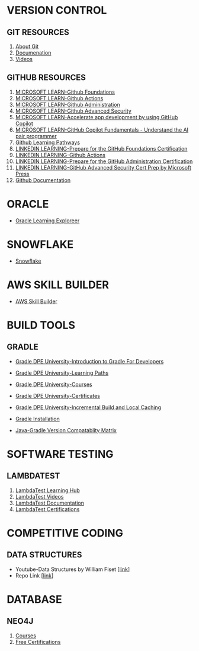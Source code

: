 # VERSION CONTROL
## GIT RESOURCES
1. <a href="https://git-scm.com/about" target="_blank">About Git</a>
1. <a href="https://git-scm.com/doc" target="_blank">Documenation</a>
1. <a href="https://git-scm.com/videos" target="_blank">Videos</a>

## GITHUB RESOURCES
1. <a href="https://learn.microsoft.com/en-us/collections/o1njfe825p602p?source=docs&sharingId=11F88745A88DCED9" target="_blank">MICROSOFT LEARN-Github Foundations</a>
2. <a href="https://learn.microsoft.com/en-us/collections/n5p4a5z7keznp5?&sharingId=11F88745A88DCED9" target="_blank">MICROSOFT LEARN-Github Actions</a>
3. <a href="https://learn.microsoft.com/en-us/collections/mom7u1gzjdxw03?&sharingId=11F88745A88DCED9" target="_blank">MICROSOFT LEARN-Github Administration</a>
4. <a href="https://learn.microsoft.com/en-us/collections/rqymc6yw8q5rey?&sharingId=11F88745A88DCED9" target="_blank">MICROSOFT LEARN-Github Advanced Security</a>
5. <a href="https://learn.microsoft.com/en-us/training/paths/accelerate-app-development-using-github-copilot/" target="_blank">MICROSOFT LEARN-Accelerate app development by using GitHub Copilot</a>
6. <a href="https://learn.microsoft.com/en-us/training/paths/copilot/" target="_blank">MICROSOFT LEARN-GitHub Copilot Fundamentals - Understand the AI pair programmer</a>
7. <a href="https://resources.github.com/learn/pathways/" target="_blank">Github Learning Pathways</a>
8. <a href="https://www.linkedin.com/learning/paths/prepare-for-the-github-foundations-certification?u=95141346" target="_blank">LINKEDIN LEARNING-Prepare for the GitHub Foundations Certification</a>
9. <a href="https://www.linkedin.com/learning-login/share?account=95141346&forceAccount=false&redirect=https%3A%2F%2Fwww.linkedin.com%2Flearning%2Fcert-prep-github-actions-by-microsoft-press%3Ftrk%3Dshare_ent_url%26shareId%3DaX2AUkmBRRaNL5KF0pSJzA%253D%253D" target="_blank">LINKEDIN LEARNING-Github Actions</a>
10. <a href="https://www.linkedin.com/learning/paths/prepare-for-the-github-administration-certification?u=95141346" target="_blank">LINKEDIN LEARNING-Prepare for the GitHub Administration Certification</a>
11. <a href="https://www.linkedin.com/learning-login/share?account=95141346&forceAccount=false&redirect=https%3A%2F%2Fwww.linkedin.com%2Flearning%2Fgithub-advanced-security-cert-prep-by-microsoft-press%3Ftrk%3Dshare_ent_url%26shareId%3Dj2KC15A1T2ikT9mmPc4rwQ%253D%253D" target="_blank">LINKEDIN LEARNING-GitHub Advanced Security Cert Prep by Microsoft Press</a>
12. <a href="https://docs.github.com/en" target="_blank">Github Documentation</a>

# ORACLE
- <a href="https://education.oracle.com/learning-explorer#startLearning" target="_blank">Oracle Learning Exploreer</a>
# SNOWFLAKE
- <a href="https://learn.snowflake.com/en/pages/hands-on-essentials-track/" target="_blank">Snowflake</a>


# AWS SKILL BUILDER
- <a href="https://skillbuilder.aws/" target="_blank">AWS Skill Builder</a>


# BUILD TOOLS
## GRADLE
- <a href="https://dpeuniversity.gradle.com/app/courses/012de84f-fcd3-45d4-9c4c-284382eb3f3f/?_gl=1*1ctwc33*_gcl_au*MTY0NDYxMzA5OC4xNzI3NzkwNTQ2*_ga*MTgyMjI3NTI3NS4xNzI3NzkwNTQ2*_ga_7W7NC6YNPT*MTcyNzgwNDExOS4zLjEuMTcyNzgwNDUxOC40My4wLjA." target="_blank">Gradle DPE University-Introduction to Gradle For Developers</a>

- <a href="https://dpeuniversity.gradle.com/app/learning_paths" target="_blank">Gradle DPE University-Learning Paths</a>
- <a href="https://dpeuniversity.gradle.com/app/catalog" target="_blank">Gradle DPE University-Courses</a>
- <a href="https://dpeuniversity.gradle.com/app/certifications" target="_blank">Gradle DPE University-Certificates</a>

- <a href="https://github.com/gradle/dpeuni-gradle-incremental-and-caching-local" target="_blank">Gradle DPE University-Incremental Build and Local Caching</a>
- <a href="https://gradle.org/install/?_gl=1*thm9pc*_gcl_au*MTE0OTE5ODk5Mi4xNzIzODI2MTQz*_ga*MTYzODk5MDA1OS4xNzIzODI2MTQz*_ga_7W7NC6YNPT*MTcyMzgyNjE0My4xLjEuMTcyMzgyNjYxNy41OC4wLjA." target="_blank">Gradle Installation</a>
- <a href="https://docs.gradle.org/current/userguide/compatibility.html?_gl=1*thm9pc*_gcl_au*MTE0OTE5ODk5Mi4xNzIzODI2MTQz*_ga*MTYzODk5MDA1OS4xNzIzODI2MTQz*_ga_7W7NC6YNPT*MTcyMzgyNjE0My4xLjEuMTcyMzgyNjYxNy41OC4wLjA." target="_blank">Java-Gradle Version Compatablity Matrix</a>


# SOFTWARE TESTING
## LAMBDATEST
1. <a href="https://www.lambdatest.com/learning-hub/" target="_blank">LambdaTest Learning Hub</a>
1. <a href="https://www.lambdatest.com/video/" target="_blank">LambdaTest Videos</a>
1. <a href="https://www.lambdatest.com/support/docs/" target="_blank">LambdaTest Documentation</a>
1. <a href="https://www.lambdatest.com/certifications/" target="_blank">LambdaTest Certifications</a>

# COMPETITIVE CODING
## DATA STRUCTURES
- Youtube-Data Structures by William Fiset [<a href="https://youtube.com/playlist?list=PLDV1Zeh2NRsB6SWUrDFW2RmDotAfPbeHu&si=SV1TSlKKHES_H4VJ" target="_blank">link</a>]
- Repo Link [<a href="https://github.com/williamfiset/DEPRECATED-data-structures" target="_blank">link</a>]

# DATABASE
## NEO4J
1. <a href="https://graphacademy.neo4j.com/categories/" target="_blank">Courses</a>
1. <a href="https://graphacademy.neo4j.com/certifications/" target="_blank">Free Certifications</a>
